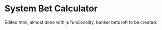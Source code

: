 # System Bet Calculator

Edited html, almost done with js funcionality, banker bets left to be created.
